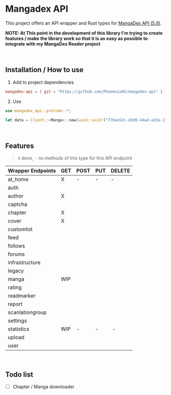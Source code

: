 # Mangadex API

This project offers an API wrapper and Rust types for [MangaDex API (5.9)](https://api.mangadex.org/docs/redoc.html).

**NOTE: At This point in the development of this library I'm trying to create features / make the library work so
that it is as easy as possible to integrate with my MangaDex Reader project**

<br />

## Installation / How to use

1. Add to project dependencies
```toml
mangadex-api = { git = "https://github.com/Phoeenix05/mangadex-api" }
```

2. Use
```rust
use mangadex_api::prelude::*;

let data = Client::<Manga>::new(uuid::uuid!("77bee52c-d2d6-44ad-a33a-1734c1fe696a")).get().unwrap();
```

<br />

## Features

> `X` done, `-` no methods of this type for this API endpoint

| Wrapper Endpoints | GET | POST | PUT | DELETE |
| ----------------- | --- | ---- | --- | ------ |
| at_home           | X   | -    | -   | -      |
| auth              |     |      |     |        |
| author            | X   |      |     |        |
| captcha           |     |      |     |        |
| chapter           | X   |      |     |        |
| cover             | X   |      |     |        |
| customlist        |     |      |     |        |
| feed              |     |      |     |        |
| follows           |     |      |     |        |
| forums            |     |      |     |        |
| infrastructure    |     |      |     |        |
| legacy            |     |      |     |        |
| manga             | WIP |      |     |        |
| rating            |     |      |     |        |
| readmarker        |     |      |     |        |
| report            |     |      |     |        |
| scanlationgroup   |     |      |     |        |
| settings          |     |      |     |        |
| statistics        | WIP | -    | -   | -      |
| upload            |     |      |     |        |
| user              |     |      |     |        |

<br/>

## Todo list

- [ ] Chapter / Manga downloader
